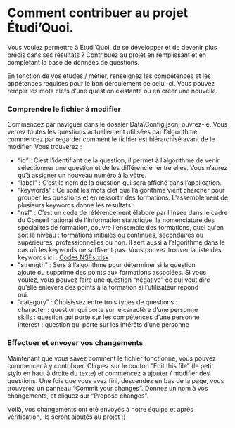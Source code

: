 
#  Comment  contribuer au projet  Étudi’Quoi.

Vous voulez permettre à  Étudi’Quoi, de se développer et de devenir plus précis dans ses résultats ? Contribuez au projet en remplissant et en complétant la base de données de questions.

En fonction de vos  études / métier, renseignez les compétences et les appétences requises pour le bon déroulement de celui-ci. Vous pouvez remplir les mots clefs d’une question existante ou en créer une nouvelle.

### Comprendre le fichier à modifier

Commencez par naviguer dans le dossier  Data\Config.json,  ouvrez-le. Vous verrez toutes les questions actuellement utilisées par l’algorithme, commencez par regarder comment le fichier est hiérarchisé avant de le modifier. Vous trouverez :

 - “id” : C’est l’identifiant de la question, il permet à l’algorithme
   de venir sélectionner une question et de les différencier entre
   elles. Vous n’aurez qu’à assigner un nouveau numéro à la vôtre.
 - “label” : C’est le nom de la question qui sera affiché dans
   l’application.
 - “keywords” : Ce  sont les mots  clef  que l’algorithme vient chercher
   pour grouper les questions et en ressortir des formations.
   L’assemblement de plusieurs  keywords  donne les résultats.
 - “nsf” : C’est un code de référencement  élaboré  par l'Insee dans le
   cadre du Conseil national de l'information statistique, la
   nomenclature des spécialités de formation, couvre l'ensemble des
   formations, quel qu'en soit le niveau : formations initiales ou
   continues, secondaires ou supérieures, professionnelles ou non. Il
   sert aussi à l’algorithme dans le cas où les  keywords  ne suffisent
   pas. Vous pouvez trouver la liste des  keywords  ici : [Codes 
   NSFs.xlsx](https://docs.google.com/spreadsheets/d/1cJzJtcfU08uh0T8EWiUBaVGqxbRpr1fA/edit#gid=1223005889)
 - "strength" : Sers à l’algorithme pour déterminer si la question   
   ajoute ou supprime des points aux formations associées. Si vous   
   voulez, vous pouvez faire une question “négative” ce qui veut dire   
   qu’elle enlèvera des points à la formation si l’utilisateur répond   
   oui.
 - “category” : Choisissez  entre trois types de questions :   
   character  : question qui porte sur le caractère d’une personne   
   skills  : question qui porte sur les compétences d’une personne   
   interest  : question qui porte sur les intérêts d’une personne

### Effectuer et envoyer vos changements

Maintenant que  vous savez comment le fichier fonctionne, vous pouvez commencer à y contribuer. Cliquez sur le bouton “Edit  this  file”  (le petit stylo en haut à droite du texte)  et commencez à  ajouter / modifier  des questions. Une fois que vous avez fini,  descendez  en bas de la page, vous trouverez un panneau “Commit  your  changes”. Donnez un nom à vos changements, et cliquez sur “Propose changes”.

Voilà, vos changements ont été envoyés à notre équipe et après vérification, ils seront ajoutés au projet :)
